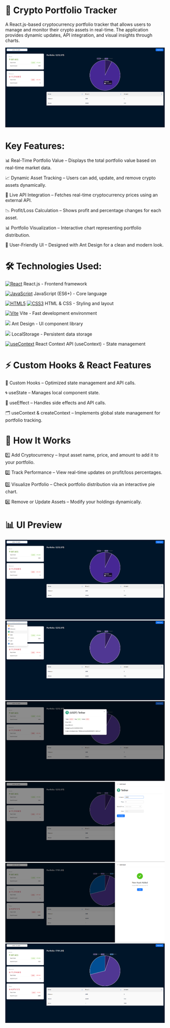 # 🚀 Crypto Portfolio Tracker

A React.js-based cryptocurrency portfolio tracker that allows users to manage and monitor their crypto assets in real-time. The application provides dynamic updates, API integration, and visual insights through charts.

![Crypto App Screenshot](https://raw.githubusercontent.com/trenches022/react-crypto-app/master/crypto-app-screenshot.png)

# Key Features:

📊 Real-Time Portfolio Value – Displays the total portfolio value based on real-time market data.

📈 Dynamic Asset Tracking – Users can add, update, and remove crypto assets dynamically.

🔄 Live API Integration – Fetches real-time cryptocurrency prices using an external API.

📉 Profit/Loss Calculation – Shows profit and percentage changes for each asset.

📊 Portfolio Visualization – Interactive chart representing portfolio distribution.

🎨 User-Friendly UI – Designed with Ant Design for a clean and modern look.

# 🛠 Technologies Used:

<a href="https://reactjs.org/" target="_blank" rel="noreferrer"><img src="https://raw.githubusercontent.com/danielcranney/readme-generator/main/public/icons/skills/react-colored.svg" width="23" height="23" alt="React" /></a> React.js - Frontend framework

<a href="https://developer.mozilla.org/en-US/docs/Web/JavaScript" target="_blank" rel="noreferrer"><img src="https://raw.githubusercontent.com/danielcranney/readme-generator/main/public/icons/skills/javascript-colored.svg" width="23" height="23" alt="JavaScript" /></a> JavaScript (ES6+) - Core language

<a href="https://developer.mozilla.org/en-US/docs/Glossary/HTML5" target="_blank" rel="noreferrer"><img src="https://raw.githubusercontent.com/danielcranney/readme-generator/main/public/icons/skills/html5-colored.svg" width="23" height="23" alt="HTML5" /></a> <a href="https://www.w3.org/TR/CSS/#css" target="_blank" rel="noreferrer"><img src="https://raw.githubusercontent.com/danielcranney/readme-generator/main/public/icons/skills/css3-colored.svg" width="23" height="23" alt="CSS3" /></a> HTML & CSS - Styling and layout

<a href="https://vitejs.dev/" target="_blank" rel="noreferrer"><img src="https://raw.githubusercontent.com/danielcranney/readme-generator/main/public/icons/skills/vite-colored.svg" width="23" height="23" alt="Vite" /></a> Vite - Fast development environment

<a href="https://ant.design/" target="_blank" rel="noreferrer"><img src="https://cdn.jsdelivr.net/gh/devicons/devicon@latest/icons/antdesign/antdesign-original.svg" height="23"/></a> Ant Design - UI component library

<a href="https://developer.mozilla.org/en-US/docs/Web/API/Window/localStorage" target="_blank" rel="noreferrer"><img src="https://cdn-icons-png.flaticon.com/128/15099/15099747.png" height="23"/></a> LocalStorage - Persistent data storage

<a href="https://react.dev/reference/react/useContext" target="_blank" rel="noreferrer"><img src="https://raw.githubusercontent.com/danielcranney/readme-generator/main/public/icons/skills/react-colored.svg" width="23" height="23" alt="useContext" /></a> React Context API (useContext) - State management

# ⚡ Custom Hooks & React Features

🔹 Custom Hooks – Optimized state management and API calls.

🌀 useState – Manages local component state.

🔄 useEffect – Handles side effects and API calls.

🗂 useContext & createContext – Implements global state management for portfolio tracking.

# 📌 How It Works

1️⃣ Add Cryptocurrency – Input asset name, price, and amount to add it to your portfolio.

2️⃣ Track Performance – View real-time updates on profit/loss percentages.

3️⃣ Visualize Portfolio – Check portfolio distribution via an interactive pie chart.

4️⃣ Remove or Update Assets – Modify your holdings dynamically.

# 📊 UI Preview

![Crypto App Screenshot](https://raw.githubusercontent.com/trenches022/react-crypto-app/master/crypto-app-screenshot.png)
![Crypto App Screenshot](https://raw.githubusercontent.com/trenches022/react-crypto-app/master/crypto-app-screenshot1.png)
![Crypto App Screenshot](https://raw.githubusercontent.com/trenches022/react-crypto-app/master/crypto-app-screenshot2.png)
![Crypto App Screenshot](https://raw.githubusercontent.com/trenches022/react-crypto-app/master/crypto-app-screenshot3.png)
![Crypto App Screenshot](https://raw.githubusercontent.com/trenches022/react-crypto-app/master/crypto-app-screenshot4.png)
![Crypto App Screenshot](https://raw.githubusercontent.com/trenches022/react-crypto-app/master/crypto-app-screenshot5.png)
